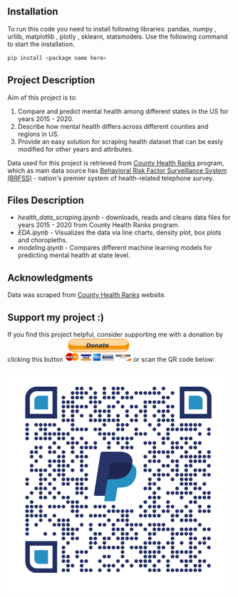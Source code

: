 ## Installation

To run this code you need to install following libraries: pandas, numpy , urllib, matplotlib , plotly , sklearn, statsmodels. Use the following command to start the installation.

```bash
pip install <package name here>
```

## Project Description

Aim of this project is to: 

1. Compare and predict mental health among different states in the US for years 2015 - 2020. 
2. Describe how mental health differs across different counties and regions in US. 
3. Provide an easy solution for scraping health dataset that can be easly modified for other years and attributes.

Data used for this project is retrieved from [County Health Ranks](https://www.countyhealthrankings.org/) program, which as main data source has [Behavioral Risk Factor Surveillance System (BRFSS)](https://www.cdc.gov/brfss/questionnaires/index.htm) - nation's premier system of health-related telephone survey. 


## Files Description

- *health_data_scraping.ipynb* - downloads, reads and cleans data files for years 2015 - 2020 from County Health Ranks program.
- *EDA.ipynb* - Visualizes the data via line charts, density plot, box plots and choropleths.
- *modeling.ipynb* - Compares different machine learning models for predicting mental health at state level. 


## Acknowledgments

Data was scraped from [County Health Ranks](https://www.countyhealthrankings.org/) website.

## Support my project :) 


<p>If you find this project helpful, consider supporting me with a donation by clicking this button <a href="https://paypal.me/AnduelHoxha?country.x=US&locale.x=en_US"><img width="150" src="Donate-button.png"></a> or scan the QR code below:</p>

![Donate QR Code](qrcode.png)




